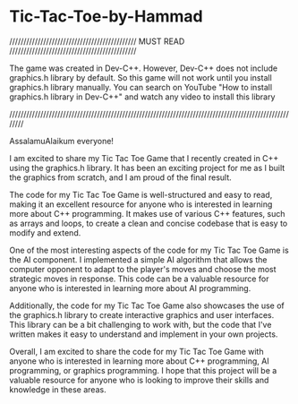 # Tic-Tac-Toe-by-Hammad

///////////////////////////////////////////// MUST READ /////////////////////////////////////////////

The game was created in Dev-C++. However, Dev-C++ does not include graphics.h library by default. So
this game will not work until you install graphics.h library manually. You can search on YouTube 
"How to install graphics.h library in Dev-C++" and watch any video to install this library

////////////////////////////////////////////////////////////////////////////////////////////////////////


AssalamuAlaikum everyone!

I am excited to share my Tic Tac Toe Game that I recently created in C++ using the graphics.h library.
It has been an exciting project for me as I built the graphics from scratch, and I am proud of the
final result.

The code for my Tic Tac Toe Game is well-structured and easy to read, making it an excellent resource 
for anyone who is interested in learning more about C++ programming. It makes use of various C++ 
features, such as arrays and loops, to create a clean and concise codebase that is easy to modify and 
extend.

One of the most interesting aspects of the code for my Tic Tac Toe Game is the AI component. I 
implemented a simple AI algorithm that allows the computer opponent to adapt to the player's moves 
and choose the most strategic moves in response. This code can be a valuable resource for anyone who 
is interested in learning more about AI programming.

Additionally, the code for my Tic Tac Toe Game also showcases the use of the graphics.h library to 
create interactive graphics and user interfaces. This library can be a bit challenging to work with, 
but the code that I've written makes it easy to understand and implement in your own projects.

Overall, I am excited to share the code for my Tic Tac Toe Game with anyone who is interested in 
learning more about C++ programming, AI programming, or graphics programming. I hope that this project 
will be a valuable resource for anyone who is looking to improve their skills and knowledge in these 
areas.
